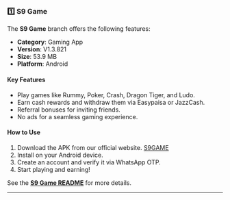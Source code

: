 ### 1️⃣ S9 Game  
The **S9 Game** branch offers the following features:  
- **Category**: Gaming App  
- **Version**: V1.3.821  
- **Size**: 53.9 MB  
- **Platform**: Android  

#### Key Features  
- Play games like Rummy, Poker, Crash, Dragon Tiger, and Ludo.  
- Earn cash rewards and withdraw them via Easypaisa or JazzCash.  
- Referral bonuses for inviting friends.  
- No ads for a seamless gaming experience.  

#### How to Use  
1. Download the APK from our official website. [S9GAME]([url](https://s9game.bet/))
2. Install on your Android device.  
3. Create an account and verify it via WhatsApp OTP.  
4. Start playing and earning!  

See the **[S9 Game README](#)** for more details.  

---
